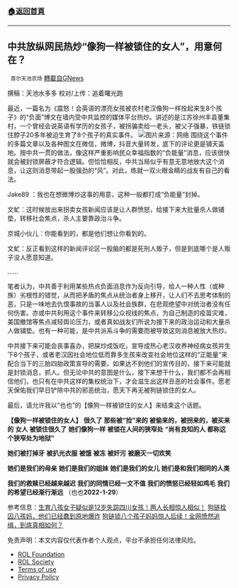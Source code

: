###  [:house:返回首頁](https://github.com/ourhimalayas/txt)
---


## 中共放纵网民热炒“像狗一样被锁住的女人”，用意何在？
` 首尔天池农场` [轉載自GNews](https://gnews.org/zh-hans/1942406/)

撰稿：天池水多多
校对/上传：追着曙光跑

最近，一篇名为《震怒！会英语的漂亮女孩被农村老汉像狗一样拴起来生8个孩子》的“负面”博文在墙内受中共监控的媒体平台热炒。讲述的是江苏徐州丰县董集村，一个曾经会说英语有学历的女孩子，被拐骗卖给一老头，被父子强暴，铁链锁住脖子20多年被迫生育了8个孩子的真实事件。
![](https://assets.gnews.org/wp-content/uploads/2022/02/WhatsApp-Image-2022-02-01-at-23.04.54.jpeg)图片来源：网络
围绕这个事件的多篇文章以及各种图文在微信，微博，抖音大量转发，底下的评论更是铺天盖地。按中共一贯的做法，像这样严重影响民众幸福指数的“负能量”消息，应该很快就会被封锁屏蔽才符合逻辑。但恰恰相反，中共当局似乎有意无意地放大这个消息，让这则消息带起一股强劲的“风”。对此，练就一双火眼金睛的战友有自己的看法。

Jake89 ：我也在想微博炒这事的用意，这种一般都打成“负能量”封掉。

文虻：这时候放出来拐卖女孩新闻应该是让人群愤怒，给接下来大批量杀人做铺垫，转移社会焦点，杀人主要靠政治斗争。

京城小伙儿：你能看到的，都是他们想让你看到的。

文虻：反正看到这样的新闻评论区一股脑的都是死刑人贩子，但是到底哪个是人贩子没人愿意知道。

……

笔者认为，中共善于利用某些热点负面消息作为反向引导，给人一种人性（或种族）劣根性的错觉，从而把矛盾的焦点从统治者身上移开，让人们不去思考体制的恶，只是一味地去仇恨事故的当事人以及社会族群，在悲观绝望中对统治者没有任何伤害。亦或中共利用这个事件来转移公众视线的焦点，为自己制造的疫苗灾难，美国撤馆等焦点减轻舆论压力，或者真如战友们所说为接下来的政治运动和大量杀人做铺垫。也有一种可能，是中共派系斗争的需要而被导致这则消息被放大热炒。

中共接下来可能会丧事喜办，把屎炒成饭吃，宣导成热心老汉收养神经病女孩并生下8个孩子，或者老汉因社会地位低而靠多生孩来改变社会地位这样的“正能量”来配合当下的三胎四胎政策宣导的需要。如果达不到他们的宣传目的，接下来可能就是封锁消息，抓人。但无论中共的意图是什么，接下来想干什么，我们都不会再相信他们，也只有在中共这样的集权统治下，才会滋生出这样丑恶的社会事件。愿老天保佑我们早日铲除中共的邪恶统治，愿天下再无被狗链锁住的女人。

最后，请允许我以“也也”的【像狗一样被锁住的女人】来结束这个话题。

**【像狗一样被锁住的女人】**
**很久了**
**那些被“捡”来的**
**被偷来的，被拐来的，被买来的**
**女人**
**被锁住很久了**
**她们像狗一样**
**被锁在人间的狭窄处**
**“尚有良知的人**
**都称这个狭窄处为地狱”**

**她们被打掉牙**
**被扒光衣服**
**被饿**
**被冻**
**被奸污**
**被磨灭一切欢笑**

**她们是我们的母亲**
**她们是我们的姐妹**
**她们是我们的女儿**
**她们是和我们相同的人类**

**我们的救赎已经越来越迟**
**我们的同情已经一文不值**
**我们的愤怒已经轻如鸡毛**
**我们的希望已经渐行渐远**
（也也**2022-1-29**）

参考信息：[生育八孩女子疑似是12岁失踪四川女孩！两人长相惊人相似！](https://mp.weixin.qq.com/s/dWPJ71ff5dqLFr0SzVdi_Q)
 [狗链栓囚八孩妈，他们已经蠢到原地爆炸](https://mp.weixin.qq.com/s/1QsUbME73d5wbo1SR2LILg)
 [狗链锁八个孩子妈妈惊人后续！全网愤然追缉，到底真相如何？](https://mp.weixin.qq.com/s/8JyTxupeLyBDxRaF9VopOA)

 

免责声明：本文内容仅代表作者个人观点，平台不承担任何法律风险。

- [ROL Foundation](https://rolfoundation.org/)
- [ROL Society](https://rolsociety.org/)
- [Terms of use](https://gnews.org/terms-of-use-3/)
- [Privacy Policy](https://gnews.org/privacy-policy/)
